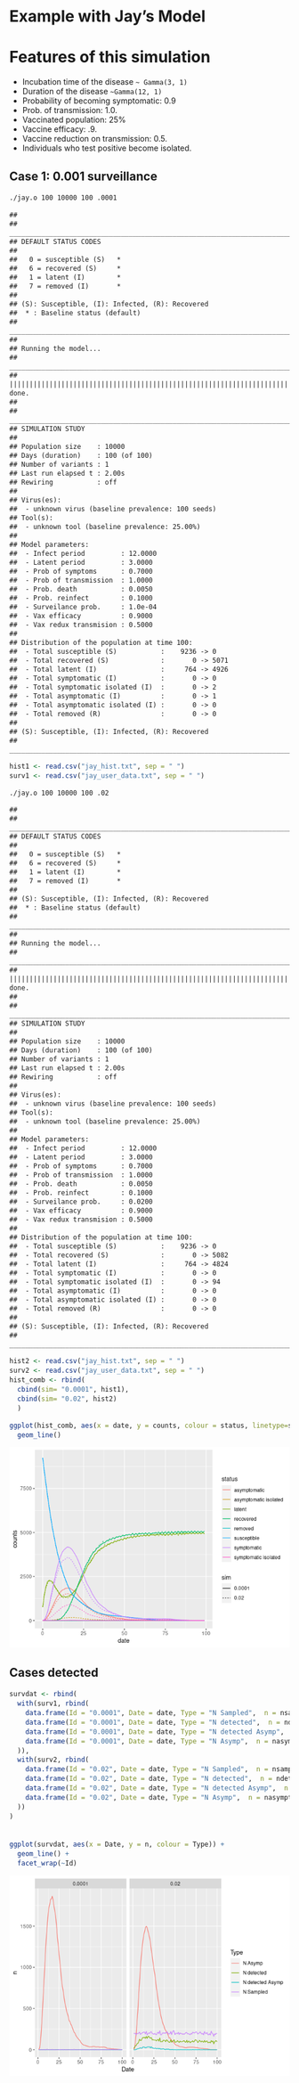 Example with Jay’s Model
================

# Features of this simulation

-   Incubation time of the disease `~ Gamma(3, 1)`
-   Duration of the disease `~Gamma(12, 1)`
-   Probability of becoming symptomatic: 0.9
-   Prob. of transmission: 1.0.
-   Vaccinated population: 25%
-   Vaccine efficacy: .9.
-   Vaccine reduction on transmission: 0.5.
-   Individuals who test positive become isolated.

## Case 1: 0.001 surveillance

``` bash
./jay.o 100 10000 100 .0001
```

    ## 
    ## ________________________________________________________________________________
    ## DEFAULT STATUS CODES
    ## 
    ##   0 = susceptible (S)   *
    ##   6 = recovered (S)     *
    ##   1 = latent (I)        *
    ##   7 = removed (I)       *
    ## 
    ## (S): Susceptible, (I): Infected, (R): Recovered
    ##  * : Baseline status (default)
    ## ________________________________________________________________________________
    ## 
    ## Running the model...
    ## _________________________________________________________________________
    ## ||||||||||||||||||||||||||||||||||||||||||||||||||||||||||||||||||||||||| done.
    ## 
    ## ________________________________________________________________________________
    ## SIMULATION STUDY
    ## 
    ## Population size    : 10000
    ## Days (duration)    : 100 (of 100)
    ## Number of variants : 1
    ## Last run elapsed t : 2.00s
    ## Rewiring           : off
    ## 
    ## Virus(es):
    ##  - unknown virus (baseline prevalence: 100 seeds)
    ## Tool(s):
    ##  - unknown tool (baseline prevalence: 25.00%)
    ## 
    ## Model parameters:
    ##  - Infect period         : 12.0000
    ##  - Latent period         : 3.0000
    ##  - Prob of symptoms      : 0.7000
    ##  - Prob of transmission  : 1.0000
    ##  - Prob. death           : 0.0050
    ##  - Prob. reinfect        : 0.1000
    ##  - Surveilance prob.     : 1.0e-04
    ##  - Vax efficacy          : 0.9000
    ##  - Vax redux transmision : 0.5000
    ## 
    ## Distribution of the population at time 100:
    ##  - Total susceptible (S)           :    9236 -> 0
    ##  - Total recovered (S)             :       0 -> 5071
    ##  - Total latent (I)                :     764 -> 4926
    ##  - Total symptomatic (I)           :       0 -> 0
    ##  - Total symptomatic isolated (I)  :       0 -> 2
    ##  - Total asymptomatic (I)          :       0 -> 1
    ##  - Total asymptomatic isolated (I) :       0 -> 0
    ##  - Total removed (R)               :       0 -> 0
    ## 
    ## (S): Susceptible, (I): Infected, (R): Recovered
    ## ________________________________________________________________________________

``` r
hist1 <- read.csv("jay_hist.txt", sep = " ")
surv1 <- read.csv("jay_user_data.txt", sep = " ")
```

``` bash
./jay.o 100 10000 100 .02
```

    ## 
    ## ________________________________________________________________________________
    ## DEFAULT STATUS CODES
    ## 
    ##   0 = susceptible (S)   *
    ##   6 = recovered (S)     *
    ##   1 = latent (I)        *
    ##   7 = removed (I)       *
    ## 
    ## (S): Susceptible, (I): Infected, (R): Recovered
    ##  * : Baseline status (default)
    ## ________________________________________________________________________________
    ## 
    ## Running the model...
    ## _________________________________________________________________________
    ## ||||||||||||||||||||||||||||||||||||||||||||||||||||||||||||||||||||||||| done.
    ## 
    ## ________________________________________________________________________________
    ## SIMULATION STUDY
    ## 
    ## Population size    : 10000
    ## Days (duration)    : 100 (of 100)
    ## Number of variants : 1
    ## Last run elapsed t : 2.00s
    ## Rewiring           : off
    ## 
    ## Virus(es):
    ##  - unknown virus (baseline prevalence: 100 seeds)
    ## Tool(s):
    ##  - unknown tool (baseline prevalence: 25.00%)
    ## 
    ## Model parameters:
    ##  - Infect period         : 12.0000
    ##  - Latent period         : 3.0000
    ##  - Prob of symptoms      : 0.7000
    ##  - Prob of transmission  : 1.0000
    ##  - Prob. death           : 0.0050
    ##  - Prob. reinfect        : 0.1000
    ##  - Surveilance prob.     : 0.0200
    ##  - Vax efficacy          : 0.9000
    ##  - Vax redux transmision : 0.5000
    ## 
    ## Distribution of the population at time 100:
    ##  - Total susceptible (S)           :    9236 -> 0
    ##  - Total recovered (S)             :       0 -> 5082
    ##  - Total latent (I)                :     764 -> 4824
    ##  - Total symptomatic (I)           :       0 -> 0
    ##  - Total symptomatic isolated (I)  :       0 -> 94
    ##  - Total asymptomatic (I)          :       0 -> 0
    ##  - Total asymptomatic isolated (I) :       0 -> 0
    ##  - Total removed (R)               :       0 -> 0
    ## 
    ## (S): Susceptible, (I): Infected, (R): Recovered
    ## ________________________________________________________________________________

``` r
hist2 <- read.csv("jay_hist.txt", sep = " ")
surv2 <- read.csv("jay_user_data.txt", sep = " ")
hist_comb <- rbind(
  cbind(sim= "0.0001", hist1),
  cbind(sim= "0.02", hist2)
  )
```

``` r
ggplot(hist_comb, aes(x = date, y = counts, colour = status, linetype=sim)) +
  geom_line()
```

![](jay_files/figure-gfm/unnamed-chunk-4-1.png)<!-- -->

## Cases detected

``` r
survdat <- rbind(
  with(surv1, rbind(
    data.frame(Id = "0.0001", Date = date, Type = "N Sampled",  n = nsampled),
    data.frame(Id = "0.0001", Date = date, Type = "N detected",  n = ndetected),
    data.frame(Id = "0.0001", Date = date, Type = "N detected Asymp",  n = ndetected_asympt),
    data.frame(Id = "0.0001", Date = date, Type = "N Asymp",  n = nasymptomatic)
  )),
  with(surv2, rbind(
    data.frame(Id = "0.02", Date = date, Type = "N Sampled",  n = nsampled),
    data.frame(Id = "0.02", Date = date, Type = "N detected",  n = ndetected),
    data.frame(Id = "0.02", Date = date, Type = "N detected Asymp",  n = ndetected_asympt),
    data.frame(Id = "0.02", Date = date, Type = "N Asymp",  n = nasymptomatic)
  ))
)


ggplot(survdat, aes(x = Date, y = n, colour = Type)) +
  geom_line() +
  facet_wrap(~Id)
```

![](jay_files/figure-gfm/unnamed-chunk-5-1.png)<!-- -->
